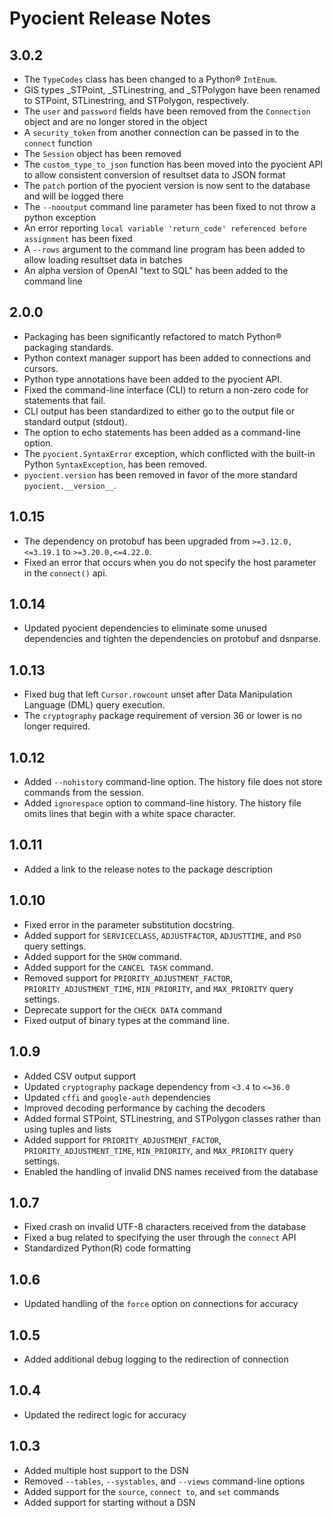 # Pyocient Release Notes

## 3.0.2

- The `TypeCodes` class has been changed to a Python® `IntEnum`.
- GIS types  _STPoint, _STLinestring, and _STPolygon have been renamed to STPoint, STLinestring, and STPolygon, respectively.
- The `user` and `password` fields have been removed from the `Connection` object and are no longer stored in the object
- A `security_token` from another connection can be passed in to the `connect` function
- The `Session` object has been removed
- The `custom_type_to_json` function has been moved into the pyocient API to allow consistent conversion of resultset data to JSON format
- The `patch` portion of the pyocient version is now sent to the database and will be logged there
- The `--nooutput` command line parameter has been fixed to not throw a python exception
- An error reporting `local variable 'return_code' referenced before assignment` has been fixed
- A `--rows` argument to the command line program has been added to allow loading resultset data in batches
- An alpha version of OpenAI "text to SQL" has been added to the command line


## 2.0.0

- Packaging has been significantly refactored to match Python® packaging standards. 
- Python context manager support has been added to connections and cursors.
- Python type annotations have been added to the pyocient API.
- Fixed the command-line interface (CLI) to return a non-zero code for statements that fail.
- CLI output has been standardized to either go to the output file or standard output (stdout).
- The option to echo statements has been added as a command-line option.
- The `pyocient.SyntaxError` exception, which conflicted with the built-in Python `SyntaxException`, has been removed.
- `pyocient.version` has been removed in favor of the more standard `pyocient.__version__`.

## 1.0.15

- The dependency on protobuf has been upgraded from `>=3.12.0,<=3.19.1` to `>=3.20.0,<=4.22.0`.
- Fixed an error that occurs when you do not specify the host parameter in the `connect()` api.
## 1.0.14
- Updated pyocient dependencies to eliminate some unused dependencies and tighten
  the dependencies on protobuf and dsnparse.

## 1.0.13
- Fixed bug that left `Cursor.rowcount` unset after Data Manipulation Language (DML) query execution.
- The `cryptography` package requirement of version 36 or lower is no longer required.

## 1.0.12
- Added `--nohistory` command-line option. The history file does not store commands from the session.
- Added `ignorespace` option to command-line history. The history file omits lines that begin with a white space character.

## 1.0.11
- Added a link to the release notes to the package description

## 1.0.10

- Fixed error in the parameter substitution docstring.
- Added support for `SERVICECLASS`, `ADJUSTFACTOR`, `ADJUSTTIME`, and `PSO` query settings.
- Added support for the `SHOW` command.
- Added support for the `CANCEL TASK` command.
- Removed support for `PRIORITY_ADJUSTMENT_FACTOR`, `PRIORITY_ADJUSTMENT_TIME`, `MIN_PRIORITY`, and `MAX_PRIORITY` query settings.
- Deprecate support for the `CHECK DATA` command
- Fixed output of binary types at the command line.

## 1.0.9

- Added CSV output support
- Updated `cryptography` package dependency from `<3.4` to `<=36.0`
- Updated `cffi` and `google-auth` dependencies
- Improved decoding performance by caching the decoders
- Added formal STPoint, STLinestring, and STPolygon classes rather than using tuples and lists
- Added support for `PRIORITY_ADJUSTMENT_FACTOR`, `PRIORITY_ADJUSTMENT_TIME`, `MIN_PRIORITY`, and `MAX_PRIORITY` query settings.
- Enabled the handling of invalid DNS names received from the database


## 1.0.7

- Fixed crash on invalid UTF-8 characters received from the database
- Fixed a bug related to specifying the user through the `connect` API
- Standardized Python(R) code formatting

## 1.0.6

- Updated handling of the `force` option on connections for accuracy

## 1.0.5

- Added additional debug logging to the redirection of connection 

## 1.0.4

- Updated the redirect logic for accuracy

## 1.0.3

- Added multiple host support to the DSN
- Removed `--tables`, `--systables`, and `--views` command-line options
- Added support for the `source`, `connect to`, and `set` commands
- Added support for starting without a DSN
